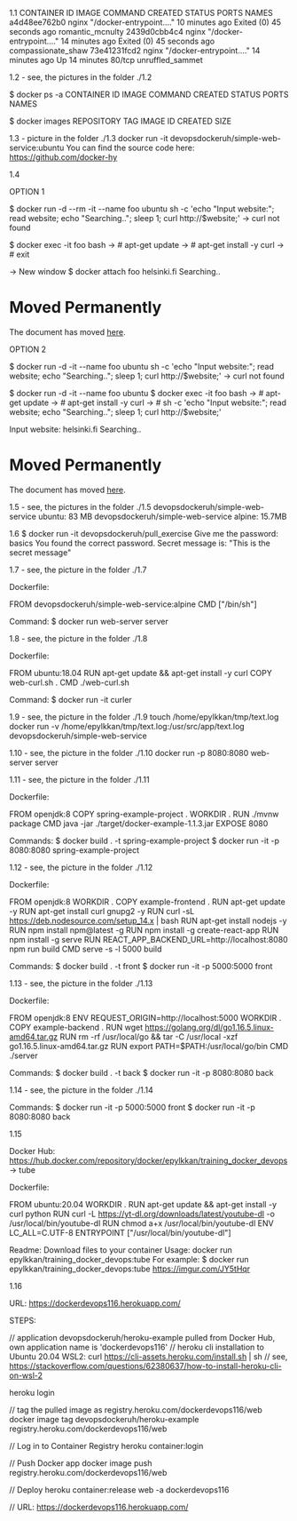 1.1
CONTAINER ID   IMAGE     COMMAND                  CREATED          STATUS                      PORTS     NAMES
a4d48ee762b0   nginx     "/docker-entrypoint.…"   10 minutes ago   Exited (0) 45 seconds ago             romantic_mcnulty
2439d0cbb4c4   nginx     "/docker-entrypoint.…"   14 minutes ago   Exited (0) 45 seconds ago             compassionate_shaw
73e41231fcd2   nginx     "/docker-entrypoint.…"   14 minutes ago   Up 14 minutes               80/tcp    unruffled_sammet



1.2 - see, the pictures in the folder ./1.2

$ docker ps -a
CONTAINER ID   IMAGE     COMMAND   CREATED   STATUS    PORTS     NAMES

$ docker images
REPOSITORY   TAG       IMAGE ID   CREATED   SIZE



1.3 - picture in the folder ./1.3
docker run -it devopsdockeruh/simple-web-service:ubuntu
You can find the source code here: https://github.com/docker-hy



1.4

OPTION 1

$ docker run -d --rm -it --name foo ubuntu sh -c 'echo "Input website:"; read website; echo "Searching.."; sleep 1; curl http://$website;'
-> curl not found

$ docker exec -it foo bash
-> # apt-get update
-> # apt-get install -y curl
-> # exit

-> New window
$ docker attach foo
helsinki.fi
Searching..
<!DOCTYPE HTML PUBLIC "-//IETF//DTD HTML 2.0//EN">
<html><head>
<title>301 Moved Permanently</title>
</head><body>
<h1>Moved Permanently</h1>
<p>The document has moved <a href="http://www.helsinki.fi/">here</a>.</p>
</body></html>


OPTION 2

$ docker run -d -it --name foo ubuntu sh -c 'echo "Input website:"; read website; echo "Searching.."; sleep 1; curl http://$website;'
-> curl not found

$ docker run -d -it --name foo ubuntu 
$ docker exec -it foo bash
-> # apt-get update
-> # apt-get install -y curl
-> # sh -c 'echo "Input website:"; read website; echo "Searching.."; sleep 1; curl http://$website;'

Input website:
helsinki.fi
Searching..
<!DOCTYPE HTML PUBLIC "-//IETF//DTD HTML 2.0//EN">
<html><head>
<title>301 Moved Permanently</title>
</head><body>
<h1>Moved Permanently</h1>
<p>The document has moved <a href="http://www.helsinki.fi/">here</a>.</p>
</body></html>



1.5 - see, the pictures in the folder ./1.5
devopsdockeruh/simple-web-service   ubuntu: 83 MB
devopsdockeruh/simple-web-service   alpine: 15.7MB



1.6 
$ docker run -it devopsdockeruh/pull_exercise
Give me the password: basics
You found the correct password. Secret message is:
"This is the secret message"



1.7 - see, the picture in the folder ./1.7

Dockerfile: 

FROM devopsdockeruh/simple-web-service:alpine
CMD ["/bin/sh"]


Command: $ docker run web-server server



1.8 - see, the picture in the folder ./1.8

Dockerfile: 

FROM ubuntu:18.04
RUN apt-get update && apt-get install -y curl 
COPY web-curl.sh .
CMD ./web-curl.sh


Command: $ docker run -it curler



1.9 - see, the picture in the folder ./1.9
touch /home/epylkkan/tmp/text.log
docker run -v /home/epylkkan/tmp/text.log:/usr/src/app/text.log devopsdockeruh/simple-web-service



1.10 - see, the picture in the folder ./1.10
docker run -p 8080:8080 web-server server



1.11 - see, the picture in the folder ./1.11

Dockerfile: 

FROM openjdk:8
COPY spring-example-project .
WORKDIR .
RUN ./mvnw package
CMD java -jar ./target/docker-example-1.1.3.jar
EXPOSE 8080


Commands:
$ docker build . -t spring-example-project
$ docker run -it -p 8080:8080 spring-example-project



1.12 - see, the picture in the folder ./1.12

Dockerfile: 

FROM openjdk:8
WORKDIR . 
COPY example-frontend .
RUN apt-get update -y 
RUN apt-get install curl gnupg2 -y
RUN curl -sL https://deb.nodesource.com/setup_14.x | bash
RUN apt-get install nodejs -y
RUN npm install npm@latest -g
RUN npm install -g create-react-app
RUN npm install -g serve
RUN REACT_APP_BACKEND_URL=http://localhost:8080 npm run build
CMD serve -s -l 5000 build


Commands: 
$ docker build . -t front
$ docker run  -it -p 5000:5000 front



1.13 - see, the picture in the folder ./1.13

Dockerfile: 

FROM openjdk:8
ENV REQUEST_ORIGIN=http://localhost:5000
WORKDIR .
COPY example-backend .
RUN wget https://golang.org/dl/go1.16.5.linux-amd64.tar.gz
RUN rm -rf /usr/local/go && tar -C /usr/local -xzf go1.16.5.linux-amd64.tar.gz
RUN export PATH=$PATH:/usr/local/go/bin
CMD ./server


Commands:
$ docker build . -t back
$ docker run -it -p 8080:8080 back



1.14 - see, the picture in the folder ./1.14

Commands: 
$ docker run -it -p 5000:5000 front
$ docker run -it -p 8080:8080 back



1.15

Docker Hub: 
https://hub.docker.com/repository/docker/epylkkan/training_docker_devops -> tube 


Dockerfile:

FROM ubuntu:20.04
WORKDIR .
RUN apt-get update && apt-get install -y curl python 
RUN curl -L https://yt-dl.org/downloads/latest/youtube-dl -o /usr/local/bin/youtube-dl 
RUN chmod a+x /usr/local/bin/youtube-dl 
ENV LC_ALL=C.UTF-8
ENTRYPOINT ["/usr/local/bin/youtube-dl"]

Readme:
Download files to your container 
Usage: docker run epylkkan/training_docker_devops:tube <URI> 
For example: $ docker run epylkkan/training_docker_devops:tube https://imgur.com/JY5tHqr



1.16

URL: https://dockerdevops116.herokuapp.com/

STEPS:

// application devopsdockeruh/heroku-example pulled from Docker Hub, own application name is 'dockerdevops116'
// heroku cli installation to Ubuntu 20.04 WSL2: curl https://cli-assets.heroku.com/install.sh | sh
// see, https://stackoverflow.com/questions/62380637/how-to-install-heroku-cli-on-wsl-2

heroku login

// tag the pulled image as registry.heroku.com/dockerdevops116/web
docker image tag devopsdockeruh/heroku-example registry.heroku.com/dockerdevops116/web

// Log in to Container Registry
heroku container:login

// Push Docker app
docker image push registry.heroku.com/dockerdevops116/web

// Deploy
heroku container:release web -a dockerdevops116

// URL: https://dockerdevops116.herokuapp.com/

